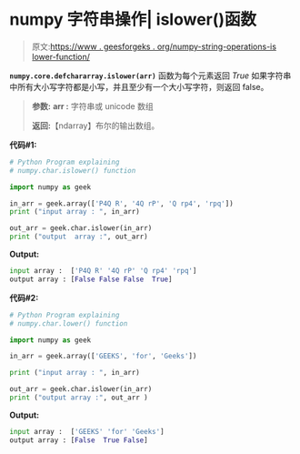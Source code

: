# numpy 字符串操作| islower()函数

> 原文:[https://www . geesforgeks . org/numpy-string-operations-is lower-function/](https://www.geeksforgeeks.org/numpy-string-operations-islower-function/)

**`numpy.core.defchararray.islower(arr)`** 函数为每个元素返回 *True* 如果字符串中所有大小写字符都是小写，并且至少有一个大小写字符，则返回 false。

> **参数:**
> **arr :** 字符串或 unicode 数组
> 
> **返回:**【ndarray】布尔的输出数组。

**代码#1:**

```py
# Python Program explaining
# numpy.char.islower() function 

import numpy as geek 

in_arr = geek.array(['P4Q R', '4Q rP', 'Q rp4', 'rpq'])
print ("input array : ", in_arr)

out_arr = geek.char.islower(in_arr)
print ("output  array :", out_arr)
```

**Output:**

```py
input array :  ['P4Q R' '4Q rP' 'Q rp4' 'rpq']
output array : [False False False  True]

```

**代码#2:**

```py
# Python Program explaining
# numpy.char.lower() function 

import numpy as geek 

in_arr = geek.array(['GEEKS', 'for', 'Geeks'])

print ("input array : ", in_arr)

out_arr = geek.char.islower(in_arr)
print ("output array :", out_arr )
```

**Output:**

```py
input array :  ['GEEKS' 'for' 'Geeks']
output array : [False  True False]

```